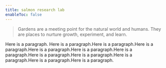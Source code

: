 ```yaml
---
title: salmon research lab
enableToc: false
---
```


> Gardens are a meeting point for the natural world and humans. They are places to nurture growth, experiment, and learn.

Here is a paragraph. Here is a paragraph.Here is a paragraph.Here is a paragraph.Here is a paragraph.Here is a paragraph.Here is a paragraph.Here is a paragraph.Here is a paragraph.Here is a paragraph.Here is a paragraph.Here is a paragraph.


<!-- ## Paths
- [notes](/notes) - Doings, beings, musings
- [recipes](/recipes) - Food -->

